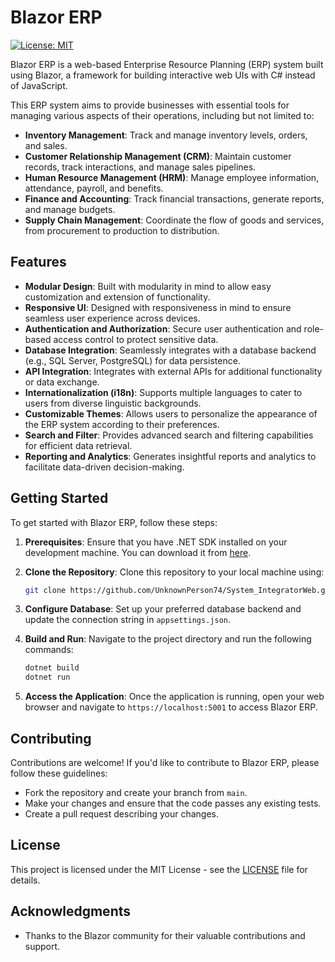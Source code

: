 # Blazor ERP

[![License: MIT](https://img.shields.io/badge/License-MIT-yellow.svg)](https://opensource.org/licenses/MIT)

Blazor ERP is a web-based Enterprise Resource Planning (ERP) system built using Blazor, a framework for building interactive web UIs with C# instead of JavaScript.

This ERP system aims to provide businesses with essential tools for managing various aspects of their operations, including but not limited to:

- **Inventory Management**: Track and manage inventory levels, orders, and sales.
- **Customer Relationship Management (CRM)**: Maintain customer records, track interactions, and manage sales pipelines.
- **Human Resource Management (HRM)**: Manage employee information, attendance, payroll, and benefits.
- **Finance and Accounting**: Track financial transactions, generate reports, and manage budgets.
- **Supply Chain Management**: Coordinate the flow of goods and services, from procurement to production to distribution.

## Features

- **Modular Design**: Built with modularity in mind to allow easy customization and extension of functionality.
- **Responsive UI**: Designed with responsiveness in mind to ensure seamless user experience across devices.
- **Authentication and Authorization**: Secure user authentication and role-based access control to protect sensitive data.
- **Database Integration**: Seamlessly integrates with a database backend (e.g., SQL Server, PostgreSQL) for data persistence.
- **API Integration**: Integrates with external APIs for additional functionality or data exchange.
- **Internationalization (i18n)**: Supports multiple languages to cater to users from diverse linguistic backgrounds.
- **Customizable Themes**: Allows users to personalize the appearance of the ERP system according to their preferences.
- **Search and Filter**: Provides advanced search and filtering capabilities for efficient data retrieval.
- **Reporting and Analytics**: Generates insightful reports and analytics to facilitate data-driven decision-making.

## Getting Started

To get started with Blazor ERP, follow these steps:

1. **Prerequisites**: Ensure that you have .NET SDK installed on your development machine. You can download it from [here](https://dotnet.microsoft.com/download).

2. **Clone the Repository**: Clone this repository to your local machine using:

    ```bash
    git clone https://github.com/UnknownPerson74/System_IntegratorWeb.git
    ```

3. **Configure Database**: Set up your preferred database backend and update the connection string in `appsettings.json`.

4. **Build and Run**: Navigate to the project directory and run the following commands:

    ```bash
    dotnet build
    dotnet run
    ```

5. **Access the Application**: Once the application is running, open your web browser and navigate to `https://localhost:5001` to access Blazor ERP.

## Contributing

Contributions are welcome! If you'd like to contribute to Blazor ERP, please follow these guidelines:

- Fork the repository and create your branch from `main`.
- Make your changes and ensure that the code passes any existing tests.
- Create a pull request describing your changes.

## License

This project is licensed under the MIT License - see the [LICENSE](LICENSE) file for details.

## Acknowledgments

- Thanks to the Blazor community for their valuable contributions and support.
